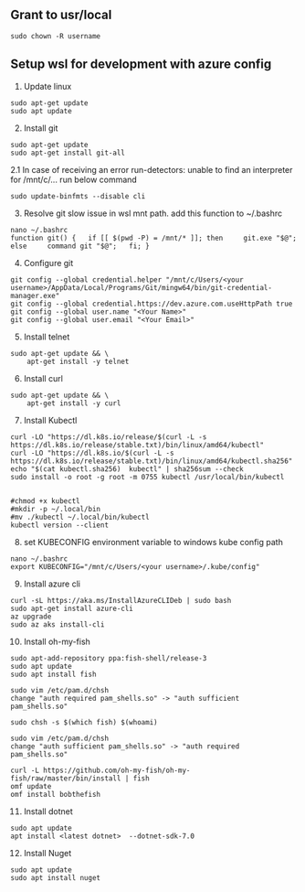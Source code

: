 ## Grant to usr/local
```shell
sudo chown -R username
```

## Setup wsl for development with azure config
1. Update linux
```shell
sudo apt-get update
sudo apt update
```
2. Install git
```shell
sudo apt-get update
sudo apt-get install git-all
```
2.1 In case of receiving an error run-detectors: unable to find an interpreter for /mnt/c/... run below command
```
sudo update-binfmts --disable cli
```

3. Resolve git slow issue in wsl mnt path. add this function to ~/.bashrc
```shell
nano ~/.bashrc
function git() {   if [[ $(pwd -P) = /mnt/* ]]; then     git.exe "$@";   else     command git "$@";   fi; }
```
4. Configure git
```shell
git config --global credential.helper "/mnt/c/Users/<your username>/AppData/Local/Programs/Git/mingw64/bin/git-credential-manager.exe"
git config --global credential.https://dev.azure.com.useHttpPath true
git config --global user.name "<Your Name>"
git config --global user.email "<Your Email>"
```

5. Install telnet
```shell
sudo apt-get update && \
    apt-get install -y telnet
```
	
6. Install curl
```shell
sudo apt-get update && \
    apt-get install -y curl
```

7. Install Kubectl
```shell
curl -LO "https://dl.k8s.io/release/$(curl -L -s https://dl.k8s.io/release/stable.txt)/bin/linux/amd64/kubectl"
curl -LO "https://dl.k8s.io/$(curl -L -s https://dl.k8s.io/release/stable.txt)/bin/linux/amd64/kubectl.sha256"
echo "$(cat kubectl.sha256)  kubectl" | sha256sum --check
sudo install -o root -g root -m 0755 kubectl /usr/local/bin/kubectl


#chmod +x kubectl
#mkdir -p ~/.local/bin
#mv ./kubectl ~/.local/bin/kubectl
kubectl version --client
```

8. set KUBECONFIG environment variable to windows kube config path
```shell
nano ~/.bashrc
export KUBECONFIG="/mnt/c/Users/<your username>/.kube/config"
```

9. Install azure cli
```shell
curl -sL https://aka.ms/InstallAzureCLIDeb | sudo bash
sudo apt-get install azure-cli
az upgrade
sudo az aks install-cli
```

10. Install oh-my-fish
```shell
sudo apt-add-repository ppa:fish-shell/release-3
sudo apt update
sudo apt install fish

sudo vim /etc/pam.d/chsh
change "auth required pam_shells.so" -> "auth sufficient pam_shells.so"

sudo chsh -s $(which fish) $(whoami)

sudo vim /etc/pam.d/chsh
change "auth sufficient pam_shells.so" -> "auth required pam_shells.so"

curl -L https://github.com/oh-my-fish/oh-my-fish/raw/master/bin/install | fish
omf update
omf install bobthefish
```

11. Install dotnet
```shell
sudo apt update
apt install <latest dotnet>  --dotnet-sdk-7.0
```
12. Install Nuget
```shell
sudo apt update
sudo apt install nuget
``` 
